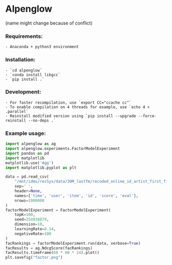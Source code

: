 # Alpenglow
(name might change because of conflict)

### Requirements:
	- Anaconda + python3 environment

### Installation:
	- `cd alpenglow`
	- `conda install libgcc`
	- `pip install .`

### Development:
	- For faster recompilation, use `export CC="ccache cc"`
	- To enable compilation on 4 threads for example, use `echo 4 > .parallel`
	- Reinstall modified version using `pip install --upgrade --force-reinstall --no-deps .`

### Example usage:
```python
import alpenglow as ag
import alpenglow.experiments.FactorModelExperiment
import pandas as pd
import matplotlib
matplotlib.use('Agg')
import matplotlib.pyplot as plt

data = pd.read_csv(
    "/mnt/idms/recSys/data/30M_lastfm/recoded_online_id_artist_first_filtered",
    sep=' ',
    header=None,
    names=['time', 'user', 'item', 'id', 'score', 'eval'],
    nrows=1000000
)
factorModelExperiment = FactorModelExperiment(
    topK=100,
    seed=254938879,
    dimension=10,
    learningRate=0.14,
    negativeRate=100
)
facRankings = factorModelExperiment.run(data, verbose=True)
facResults = ag.NdcgScore(facRankings)
facResults.timeFrame(60 * 60 * 24).plot()
plt.savefig("factor.png")
```